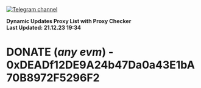 [![Telegram channel](https://img.shields.io/endpoint?url=https://runkit.io/damiankrawczyk/telegram-badge/branches/master?url=https://t.me/n4z4v0d)](https://t.me/n4z4v0d) 

**Dynamic Updates Proxy List with Proxy Checker**  
**Last Updated: 21.12.23 19:34**

# DONATE (_any evm_) - 0xDEADf12DE9A24b47Da0a43E1bA70B8972F5296F2
